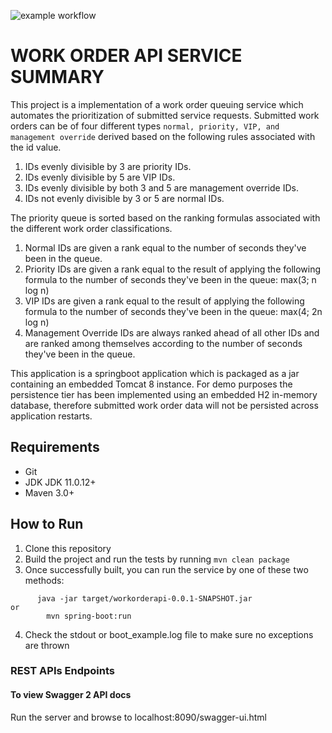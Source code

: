 ![example workflow](https://img.shields.io/github/workflow/status/nhanby/3a1fb4202f203a43474838e83f2e414bdd535ead13f8b2d416611d0c4de0a7d1/work-order-service-ci-pipeline)

# WORK ORDER API SERVICE SUMMARY
This project is a implementation of a work order queuing service which automates the prioritization of submitted service requests. Submitted work orders can be of four different types `normal, priority, VIP, and management override` derived based on the following rules associated with the id value.

1. IDs evenly divisible by 3 are priority IDs.
2. IDs evenly divisible by 5 are VIP IDs.
3. IDs evenly divisible by both 3 and 5 are management override IDs.
4. IDs not evenly divisible by 3 or 5 are normal IDs.

The priority queue is sorted based on the ranking formulas associated with the different work order classifications.

1. Normal IDs are given a rank equal to the number of seconds they've been in the queue.
2. Priority IDs are given a rank equal to the result of applying the following formula to the number of seconds they've been in the queue:
max(3; n log n)
3. VIP IDs are given a rank equal to the result of applying the following formula to the number of seconds they've been in the queue:
max(4; 2n log n)
4. Management Override IDs are always ranked ahead of all other IDs and are ranked among themselves according to the number of seconds they've been in the queue.

This application is a springboot application which is packaged as a jar containing an embedded Tomcat 8 instance. For demo purposes the persistence tier has been implemented using an embedded H2 in-memory database, therefore submitted work order data will not be persisted across application restarts. 

## Requirements
* Git
* JDK JDK 11.0.12+
* Maven 3.0+

## How to Run 
1. Clone this repository 
2. Build the project and run the tests by running ```mvn clean package```
3. Once successfully built, you can run the service by one of these two methods:
```
   	  java -jar target/workorderapi-0.0.1-SNAPSHOT.jar
or
        mvn spring-boot:run
```
4. Check the stdout or boot_example.log file to make sure no exceptions are thrown

### REST APIs Endpoints

#### To view Swagger 2 API docs
Run the server and browse to localhost:8090/swagger-ui.html
